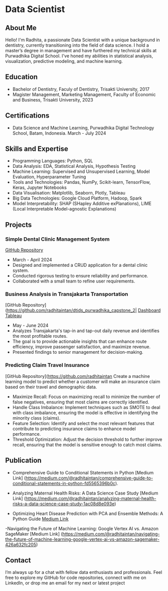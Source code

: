 # Data Scientist

## About Me

Hello! I'm Radhita, a passionate Data Scientist with a unique background in dentistry, currently transitioning into the field of data science. I hold a master’s degree in management and have furthered my technical skills at Purwadhika Digital School. I've honed my abilities in statistical analysis, visualization, predictive modeling, and machine learning.

## Education
- Bachelor of Dentistry, Faculy of Dentistry, Trisakti University, 2017
- Magister Management, Marketing Management, Faculty of Economic and Business, Trisakti University, 2023

## Certifications
- Data Science and Machine Learning, Purwadhika Digital Technology School, Batam, Indonesia. March - July 2024

## Skills and Expertise
- Programming Languages: Python, SQL
- Data Analysis: EDA, Statistical Analysis, Hypothesis Testing
- Machine Learning: Supervised and Unsupervised Learning, Model Evaluation, Hyperparameter Tuning
- Tools and Technologies: Pandas, NumPy, Scikit-learn, TensorFlow, Keras, Jupyter Notebooks
- Data Visualisation: Matplotlib, Seaborn, Plotly, Tableau
- Big Data Technologies: Google Cloud Platform, Hadoop, Spark
- Model Interpretability: SHAP (SHapley Additive exPlanations), LIME (Local Interpretable Model-agnostic Explanations)

## Projects

### Simple Dental Clinic Management System
[GitHub Repository](https:https://github.com/radhitaintan/dtids_purwadhika_capstone_1)
- March - April 2024
- Designed and implemented a CRUD application for a dental clinic system.
- Conducted rigorous testing to ensure reliability and performance.
- Collaborated with a small team to refine user requirements.

### Business Analysis in Transjakarta Transportation
[GitHub Repository](https://github.com/radhitaintan/dtids_purwadhika_capstone_2| [Dashboard Tableau](https://public.tableau.com/app/profile/radhita.intan.anggraini/viz/DashboardTransjakarta)
- May - June 2024
- Analyzes Transjakarta's tap-in and tap-out daily revenue and identifies the most profitable routes.
- The goal is to provide actionable insights that can enhance route efficiency, improve passenger satisfaction, and maximize revenue.
- Presented findings to senior management for decision-making.

### Predicting Claim Travel Insurance
[GitHub Repository](https://github.com/radhitaintan
Create a machine learning model to predict whether a customer will make an insurance claim based on their travel and demographic data.
- Maximize Recall: Focus on maximizing recall to minimize the number of false negatives, ensuring that most claims are correctly identified.
- Handle Class Imbalance: Implement techniques such as SMOTE to deal with class imbalance, ensuring the model is effective in identifying the minority class (claims).
- Feature Selection: Identify and select the most relevant features that contribute to predicting insurance claims to enhance model performance.
- Threshold Optimization: Adjust the decision threshold to further improve recall, ensuring that the model is sensitive enough to catch most claims.


## Publication
- Comprehensive Guide to Conditional Statements in Python
[Medium Link] (https://medium.com/@radhitaintan/comprehensive-guide-to-conditional-statements-in-python-fd5565396b0c).

- Analyzing Maternal Health Risks: A Data Science Case Study
[Medium Link] (https://medium.com/@radhitaintan/analyzing-maternal-health-risks-a-data-science-case-study-1ac08d8e093e)

- Optimizing Heart Disease Prediction with PCA and Ensemble Methods: A Python Guide
[Medium Link](https://medium.com/@radhitaintan/optimizing-heart-disease-prediction-with-pca-and-ensemble-methods-a-python-guide-e88dc1dc10f2)

-Navigating the Future of Machine Learning: Google Vertex AI vs. Amazon SageMaker
[Medium Link] (https://medium.com/@radhitaintan/navigating-the-future-of-machine-learning-google-vertex-ai-vs-amazon-sagemaker-426a632fc205)

## Contact
I’m always up for a chat with fellow data enthusiasts and professionals. Feel free to explore my GitHub for code repositories, connect with me on LinkedIn, or drop me an email for my next or latest project


